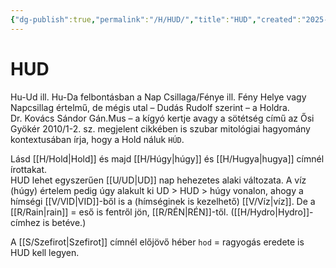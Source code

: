 ```yaml
---
{"dg-publish":true,"permalink":"/H/HUD/","title":"HUD","created":"2025-01-22T00:32","updated":"2025-05-03T11:45"}
---
```



# HUD

Hu-Ud ill. Hu-Da felbontásban a Nap Csillaga/Fénye ill. Fény Helye vagy Napcsillag értelmű, de mégis utal – Dudás Rudolf szerint – a Holdra.  
Dr. Kovács Sándor Gán.Mus – a kígyó kertje avagy a sötétség című az Ősi Gyökér 2010/1-2. sz. megjelent cikkében is szubar mitológiai hagyomány kontextusában írja, hogy a Hold náluk `HÚD`.  

Lásd [[H/Hold\|Hold]] és majd [[H/Húgy\|húgy]] és [[H/Hugya\|hugya]] címnél írottakat.  
HUD lehet egyszerűen [[U/UD\|UD]] nap hehezetes alaki változata. A víz (húgy) értelem pedig úgy alakult ki UD > HUD > húgy vonalon, ahogy a hímségi [[V/VID\|VID]]-ből is a (hímséginek is kezelhető) [[V/Víz\|víz]]. De a [[R/Rain\|rain]] = eső is fentről jön, [[R/RÉN\|RÉN]]-től. ([[H/Hydro\|Hydro]]- címhez is betéve.)  

A [[S/Szefirot\|Szefirot]] címnél előjövő héber `hod` = ragyogás eredete is HUD kell legyen.  